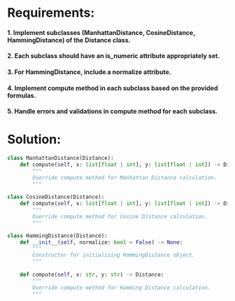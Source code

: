 # **Requirements:**
#### 1. Implement subclasses (ManhattanDistance, CosineDistance, HammingDistance) of the Distance class.
#### 2. Each subclass should have an is_numeric attribute appropriately set.
#### 3. For HammingDistance, include a normalize attribute.
#### 4. Implement compute method in each subclass based on the provided formulas.
#### 5. Handle errors and validations in compute method for each subclass.

# **Solution:**
```python
class ManhattanDistance(Distance):
    def compute(self, x: list[float | int], y: list[float | int]) -> Distance:
        """
        Override compute method for Manhattan Distance calculation.
        """
    
class CosineDistance(Distance):
    def compute(self, x: list[float | int], y: list[float | int]) -> Distance:
        """
        Override compute method for Cosine Distance calculation.
        """

class HammingDistance(Distance):
    def __init__(self, normalize: bool = False) -> None:
        """
        Constructor for initializing HammingDistance object.
        """
    
    def compute(self, x: str, y: str) -> Distance:
        """
        Override compute method for Hamming Distance calculation.
        """
